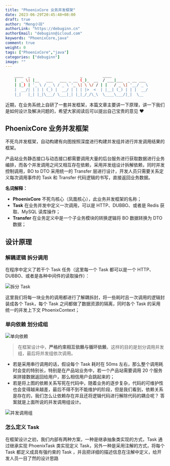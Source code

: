 ```yaml
---
title: "PhoenixCore 业务并发框架"
date: 2023-06-29T20:45:48+08:00
draft: true
author: "Meng小羽"
authorLink: "https://debuginn.cn"
authorEmail: "debuginn@icloud.com"
keywords: "PhoenixCore,java"
comment: true
weight: 0
tags: ["PhoenixCore","java"]
categories: ["debuginn"]
image: ""
---
```


```bash
	____  _                      _         ____
	|  _ \| |__   ___   ___ _ __ (_)_  __  / ___|___  _ __ ___
	| |_) | '_ \ / _ \ / _ \ '_ \| \ \/ / | |   / _ \| '__/ _ \
	|  __/| | | | (_) |  __/ | | | |>  <  | |__| (_) | | |  __/
	|_|   |_| |_|\___/ \___|_| |_|_/_/\_\  \____\___/|_|  \__
```

近期，在业务系统上自研了一套并发框架，本篇文章主要讲一下原理，讲一下我们是如何设计及解决问题的，希望大家阅读后可以提出自己宝贵的意见 ♥️

## PhoenixCore 业务并发框架

不死鸟并发框架，自动构建有向图按照深度进行构建并发组并进行并发调用结果的框架。

产品站业务静态接口与动态接口都需要调用大量的后台服务进行获取数据进行业务编排，而各个并发调用之间又相互存在依赖，采用并发组设计拆解依赖，同时并发控制调用，BO
to DTO 采用统一的 Transfer 层进行设计，开发人员只需要关系定义每次调用事件的 Task 和 Transfer 代码逻辑的书写，直接返回业务数据。

**名词解释：**

- **PhoenixCore** 不死鸟核心（凤凰核心），此业务并发框架的名称；
- **Task** 在业务并发中定义一次调用，可以是 HTTP、DUBBO、或者是 Redis 获取、MySQL 读库操作；
- **Transfer** 在业务定义中是一个子业务模块的转换逻辑将 BO 数据转换为 DTO 数据；

## 设计原理

### 解耦逻辑 拆分调用

在程序中定义了若干个 Task 任务（这里每一个 Task 都可以是一个 HTTP、DUBBO、或者是各种中间件的读取操作）：

![拆分 Task](https://image.debuginn.cn/202306292003014.png)

这里我们将每一块业务的调用都进行了解耦拆封，将一些耗时且一次调用的逻辑封装成各个 Task，每个 Task 之间都做了数据资源的隔离，同时各个 Task 的采用统一的并发上下文 PhoenixContext；

### 单向依赖 划分成组

![单向依赖](https://image.debuginn.cn/202306292007655.png)

> 在框架设计中，**严格约束相互依赖与循环依赖**，这样的目的是划分调用并发组，最后将并发组依次调用。

- 若是采用串行调用的话，假设每个 Task 耗时在 50ms 左右，那么整个调用耗时会变的特别长，特别是在产品站业务中，若一个产品站需要调用 20 个服务来拼接数据返回给用户，那么相信用户会跳起来的；
- 若是将上图的依赖关系写死在代码中，随着业务的逐步复杂，代码的可维护性也会变得越来越差，最后不得不到不能维护的阶段，但是我们看到，依赖关系是存在的，我们怎么让依赖存在并且还将逻辑代码进行解除代码的耦合呢？ 答案就是上面所说的并发调用组设计。

![并发调用组](https://image.debuginn.cn/202306292017666.png)


### 怎么定义 Task

在框架设计之初，我们内部有两种方案，一种是继承抽象类实现的方式，Task 通过继承实现 PhoenixTask 类实现定义 Task，另外一种是采用注解的方式，将每个 Task 都定义成具有强约束的 Task ，并且把详细的描述信息在注解中定义，给开发人员一目了然的设计思路

